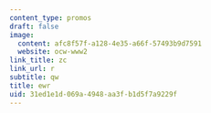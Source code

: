```yaml
---
content_type: promos
draft: false
image:
  content: afc8f57f-a128-4e35-a66f-57493b9d7591
  website: ocw-www2
link_title: zc
link_url: r
subtitle: qw
title: ewr
uid: 31ed1e1d-069a-4948-aa3f-b1d5f7a9229f
---
```

